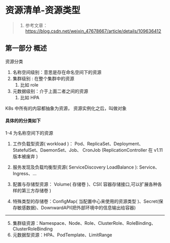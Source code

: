 # 资源清单-资源类型
> 1. 参考文章： https://blog.csdn.net/weixin_47678667/article/details/109636412
## 第一部分 概述
资源分类

1. 名称空间级别：意思是存在命名空间下的资源
2. 集群级别 : 在整个集群中的资源
   1. 比如 role
3. 元数据级别：介于上面二者之间的资源
   1. 比如 HPA

K8s 中所有的内容都抽象为资源， 资源实例化之后，叫做对象
#### 具体的的分类如下
1-4 为名称空间下的资源

1. 工作负载型资源( workload )： Pod、ReplicaSet、Deployment、StatefulSet、DaemonSet、Job、 CronJob (ReplicationController 在 v1.11 版本被废弃 )

2. 服务发现及负载均衡型资源( ServiceDiscovery LoadBalance ): Service、Ingress、…
3. 配置与存储型资源： Volume( 存储卷 )、CSI( 容器存储接口,可以扩展各种各样的第三方存储卷 )
4. 特殊类型的存储卷：ConfigMap( 当配置中心来使用的资源类型 )、Secret(保存敏感数据)、DownwardAPI(把外部环境中的信息输出给容器)

--- 
5. 集群级资源：Namespace、Node、Role、ClusterRole、RoleBinding、ClusterRoleBinding
6. 元数据型资源：HPA、PodTemplate、LimitRange